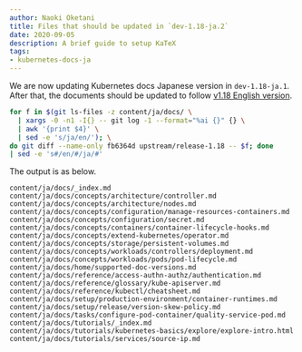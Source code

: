 ```yaml
---
author: Naoki Oketani
title: Files that should be updated in `dev-1.18-ja.2`
date: 2020-09-05
description: A brief guide to setup KaTeX
tags:
- kubernetes-docs-ja
---
```


We are now updating Kubernetes docs Japanese version in `dev-1.18-ja.1`.
After that, the documents should be updated to follow [v1.18 English version](https://v1-18.docs.kubernetes.io/docs/home/).

```bash
for f in $(git ls-files -z content/ja/docs/ \
  | xargs -0 -n1 -I{} -- git log -1 --format="%ai {}" {} \
  | awk '{print $4}' \
  | sed -e 's/ja/en/'); \
do git diff --name-only fb6364d upstream/release-1.18 -- $f; done
| sed -e 's#/en/#/ja/#'
```

The output is as below.

```
content/ja/docs/_index.md
content/ja/docs/concepts/architecture/controller.md
content/ja/docs/concepts/architecture/nodes.md
content/ja/docs/concepts/configuration/manage-resources-containers.md
content/ja/docs/concepts/configuration/secret.md
content/ja/docs/concepts/containers/container-lifecycle-hooks.md
content/ja/docs/concepts/extend-kubernetes/operator.md
content/ja/docs/concepts/storage/persistent-volumes.md
content/ja/docs/concepts/workloads/controllers/deployment.md
content/ja/docs/concepts/workloads/pods/pod-lifecycle.md
content/ja/docs/home/supported-doc-versions.md
content/ja/docs/reference/access-authn-authz/authentication.md
content/ja/docs/reference/glossary/kube-apiserver.md
content/ja/docs/reference/kubectl/cheatsheet.md
content/ja/docs/setup/production-environment/container-runtimes.md
content/ja/docs/setup/release/version-skew-policy.md
content/ja/docs/tasks/configure-pod-container/quality-service-pod.md
content/ja/docs/tutorials/_index.md
content/ja/docs/tutorials/kubernetes-basics/explore/explore-intro.html
content/ja/docs/tutorials/services/source-ip.md
```